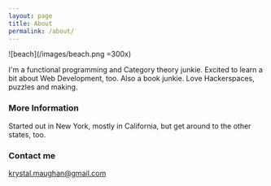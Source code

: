 ```yaml
---
layout: page
title: About
permalink: /about/
---
```


![beach](/images/beach.png =300x)

I'm a functional programming and Category theory junkie. Excited to learn a bit about Web Development, too.
Also a book junkie. Love Hackerspaces, puzzles and making.  

### More Information

Started out in New York, mostly in California, but get around to the other states, too. 

### Contact me

[krystal.maughan@gmail.com](mailto:email@domain.com)
